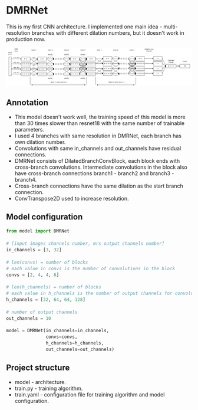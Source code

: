 # DMRNet

This is my first CNN architecture. I implemented one main idea - multi-resolution branches with different dilation numbers, but it doesn't work in production now.

![Architecture](/images/dmrnet.png "DMRNet")

## Annotation
- This model doesn't work well, the training speed of this model is more than 30 times slower than resnet18 with the same number of trainable parameters.
- I used 4 branches with same resolution in DMRNet, each branch has own dilation number.
- Convolutions with same in_channels and out_channels have residual connections.
- DMRNet consists of DilatedBranchConvBlock, each block ends with cross-branch convolutions. Intermediate convolutions in the block also have cross-branch connections branch1 - branch2 and branch3 - branch4.
- Cross-branch connections have the same dilation as the start branch connection.
- ConvTranspose2D used to increase resolution.

## Model configuration
```python
from model import DMRNet

# [input images channels number, mrs output channels number]
in_channels = [3, 32]

# len(convs) = number of blocks
# each value in convs is the number of convolutions in the block
convs = [2, 4, 4, 6]

# len(h_channels) = number of blocks
# each value in h_channels is the number of output channels for convolutions
h_channels = [32, 64, 64, 128]

# number of output channels
out_channels = 10

model = DMRNet(in_channels=in_channels,
               convs=convs,
               h_channels=h_channels,
               out_channels=out_channels)
```

## Project structure
- model - architecture.
- train.py - training algorithm.
- train.yaml - configuration file for training algorithm and model configuration.
